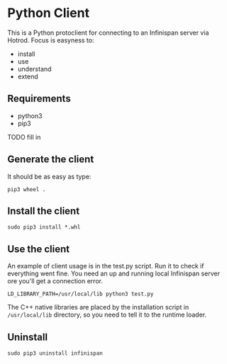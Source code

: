 # Python Client

This is a Python protoclient for connecting to an Infinispan server via Hotrod.
Focus is easyness to:

* install
* use
* understand
* extend


## Requirements

* python3
* pip3

TODO fill in

## Generate the client

It should be as easy as type:

    pip3 wheel .
    
## Install the client

    sudo pip3 install *.whl

## Use the client
An example of client usage is in the test.py script. Run it to check if everything
went fine. You need an up and running local Infinispan server ore you'll get a
connection error.

    LD_LIBRARY_PATH=/usr/local/lib python3 test.py

The C++ native libraries are placed by the installation script in `/usr/local/lib` 
directory, so you need to tell it to the runtime loader.

## Uninstall

    sudo pip3 uninstall infinispan
